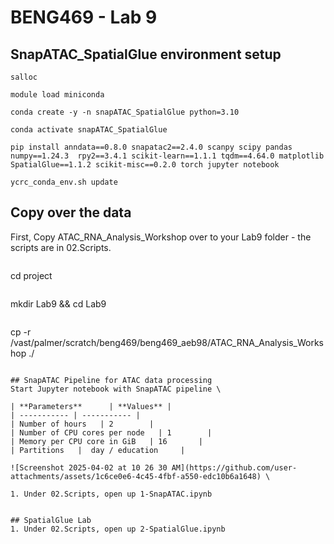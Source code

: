 # BENG469 - Lab 9 

## SnapATAC_SpatialGlue environment setup 

```
salloc
```
```
module load miniconda
```
```
conda create -y -n snapATAC_SpatialGlue python=3.10
```
```
conda activate snapATAC_SpatialGlue
```
```
pip install anndata==0.8.0 snapatac2==2.4.0 scanpy scipy pandas numpy==1.24.3  rpy2==3.4.1 scikit-learn==1.1.1 tqdm==4.64.0 matplotlib SpatialGlue==1.1.2 scikit-misc==0.2.0 torch jupyter notebook
```
```
ycrc_conda_env.sh update
```





## Copy over the data 
First, Copy ATAC_RNA_Analysis_Workshop over to your Lab9 folder - the scripts are in 02.Scripts. 
```
```
cd project
```
```
mkdir Lab9 && cd Lab9
```
```
cp -r /vast/palmer/scratch/beng469/beng469_aeb98/ATAC_RNA_Analysis_Workshop ./
```

## SnapATAC Pipeline for ATAC data processing 
Start Jupyter notebook with SnapATAC pipeline \

| **Parameters**      | **Values** |
| ----------- | ----------- |
| Number of hours   | 2        |
| Number of CPU cores per node   | 1        |
| Memory per CPU core in GiB   | 16       |
| Partitions   |  day / education     |

![Screenshot 2025-04-02 at 10 26 30 AM](https://github.com/user-attachments/assets/1c6ce0e6-4c45-4fbf-a550-edc10b6a1648) \

1. Under 02.Scripts, open up 1-SnapATAC.ipynb


## SpatialGlue Lab 
1. Under 02.Scripts, open up 2-SpatialGlue.ipynb


